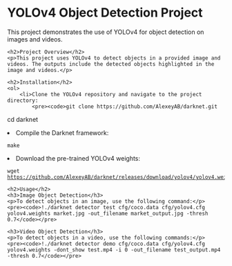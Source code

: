 <!DOCTYPE html>
<html>
<head>
    <title>YOLOv4 Object Detection Project</title>
</head>
<body>
    <h1>YOLOv4 Object Detection Project</h1>
    <p>This project demonstrates the use of YOLOv4 for object detection on images and videos.</p>

    <h2>Project Overview</h2>
    <p>This project uses YOLOv4 to detect objects in a provided image and videos. The outputs include the detected objects highlighted in the image and videos.</p>

    <h2>Installation</h2>
    <ol>
        <li>Clone the YOLOv4 repository and navigate to the project directory:
            <pre><code>git clone https://github.com/AlexeyAB/darknet.git
cd darknet</code></pre>
        </li>
        <li>Compile the Darknet framework:
            <pre><code>make</code></pre>
        </li>
        <li>Download the pre-trained YOLOv4 weights:
            <pre><code>wget https://github.com/AlexeyAB/darknet/releases/download/yolov4/yolov4.weights</code></pre>
        </li>
    </ol>

    <h2>Usage</h2>
    <h3>Image Object Detection</h3>
    <p>To detect objects in an image, use the following command:</p>
    <pre><code>!./darknet detector test cfg/coco.data cfg/yolov4.cfg yolov4.weights market.jpg -out_filename market_output.jpg -thresh 0.7</code></pre>

    <h3>Video Object Detection</h3>
    <p>To detect objects in a video, use the following commands:</p>
    <pre><code>!./darknet detector demo cfg/coco.data cfg/yolov4.cfg yolov4.weights -dont_show test.mp4 -i 0 -out_filename test_output.mp4 -thresh 0.7</code></pre>
